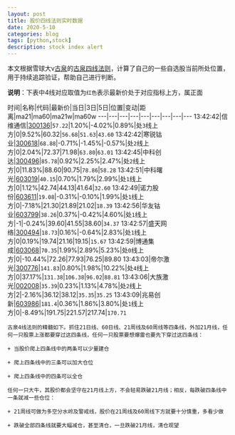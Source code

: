 ```yaml
---
layout: post
title: 股价四线法则实时数据
date: 2020-5-10
categories: blog
tags: [python,stock]
description: stock index alert
---
```



本文根据雪球大v[古泉](https://xueqiu.com/u/7148646888)的[古泉四线法则](https://xueqiu.com/7148646888/130498192)，计算了自己的一些自选股当前所处位置，用于持续追踪验证，帮助自己进行判断。

**说明**：下表中4线对应取值为`红色`表示最新价处于对应指标上方，属正面

时间|名称|代码|最新价|当日|3日|5日|位置|变动|距离|ma21|ma60|ma21w|ma60w
---|---|---|---|---|---|---|---|---
13:42:42|信维通信|[300136](https://xueqiu.com/S/SZ300136)|`57.22`|1.20%|-4.02%|0.89%|处`3`线上方|0|9.52%|60.32|`56.68`|`51.63`|`43.60`
13:42:42|寒锐钴业|[300618](https://xueqiu.com/S/SZ300618)|`68.88`|-0.71%|-1.45%|-0.57%|处`2`线上方|0|2.04%|72.37|71.98|`63.80`|`63.01`
13:42:45|中科创达|[300496](https://xueqiu.com/S/SZ300496)|`85.78`|0.92%|2.25%|2.47%|处`2`线上方|0|11.83%|88.60|90.75|`78.86`|`58.28`
13:42:51|中科曙光|[603019](https://xueqiu.com/S/SH603019)|`40.15`|0.70%|1.79%|2.99%|处`1`线上方|0|1.12%|42.74|44.13|41.64|`32.60`
13:42:49|诺力股份|[603611](https://xueqiu.com/S/SH603611)|`19.08`|-0.31%|-0.10%|1.99%|处`1`线上方|0|-7.18%|21.30|21.89|21.02|`18.39`
13:42:56|华友钴业|[603799](https://xueqiu.com/S/SH603799)|`38.26`|0.37%|-0.42%|4.60%|处`1`线上方|-1|-0.24%|39.60|41.55|38.60|`34.37`
13:42:57|盛天网络|[300494](https://xueqiu.com/S/SZ300494)|`18.73`|0.16%|-0.64%|2.83%|处`1`线上方|0|0.19%|19.74|21.16|19.15|`15.67`
13:42:59|博通集成|[603068](https://xueqiu.com/S/SH603068)|`70.35`|1.99%|2.89%|5.23%|处`0`线上方|0|-10.44%|72.26|77.93|76.25|89.80
13:43:03|帝尔激光|[300776](https://xueqiu.com/S/SZ300776)|`141.83`|0.80%|1.98%|10.22%|处`4`线上方|0|37.17%|`131.38`|`106.38`|`96.02`|`88.81`
13:43:06|大族激光|[002008](https://xueqiu.com/S/SZ002008)|`35.39`|0.23%|1.13%|4.78%|处`2`线上方|2|-2.16%|36.12|38.12|`35.35`|`35.25`
13:43:09|兆易创新|[603986](https://xueqiu.com/S/SH603986)|`181.4`|0.36%|1.86%|3.80%|处`1`线上方|0|-8.49%|191.75|221.57|217.74|`170.71`

```
古泉4线法则的精髓如下。抓住21日线、60日线、21周线及60周线等四条线，外加21月线，任何一只股票上涨都要穿过这四条线，任何一只股票要想爆雷也要先下穿过这四条线：

+ 当股价爬上四条线中的两条可以少量建仓

+ 爬上四条线中的三条可以加大仓位

+ 爬上四条线中的四条可以全仓

任何一只大牛，其股价都会坚守在21月线上方，不会轻易跌破21月线；相反，每跌破四条线中一条就减一些仓位：

+ 21周线可做为多空分水岭及警戒线，股价在21周线及60周线下方就要十分慎重，多看少做

+ 跌破全部四条线就要大幅减仓，甚至清仓，一旦跌破21月线，清仓观望
```
